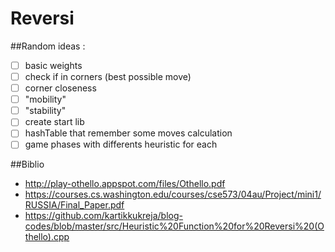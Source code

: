 # Reversi

##Random ideas :
 -[ ] basic weights
 -[ ] check if in corners (best possible move)
 -[ ] corner closeness
 -[ ] "mobility"
 -[ ] "stability"
 -[ ] create start lib
 -[ ] hashTable that remember some moves calculation
 -[ ] game phases with differents heuristic for each
 
##Biblio
   - http://play-othello.appspot.com/files/Othello.pdf
   - https://courses.cs.washington.edu/courses/cse573/04au/Project/mini1/RUSSIA/Final_Paper.pdf
   - https://github.com/kartikkukreja/blog-codes/blob/master/src/Heuristic%20Function%20for%20Reversi%20(Othello).cpp
